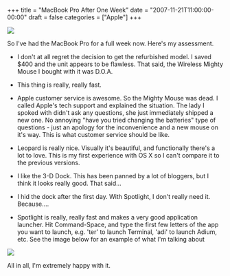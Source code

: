 +++
title = "MacBook Pro After One Week"
date = "2007-11-21T11:00:00-00:00"
draft = false
categories = ["Apple"]
+++

![](>/assets/mbpro.png)

So I've had the MacBook Pro for a full week now. Here's my assessment.

-   I don't at all regret the decision to get the refurbished model. I
    saved \$400 and the unit appears to be flawless. That said, the
    Wireless Mighty Mouse I bought with it was D.O.A.

-   This thing is really, really fast.

-   Apple customer service is awesome. So the Mighty Mouse was dead. I
    called Apple's tech support and explained the situation. The lady I
    spoked with didn't ask any questions, she just immediately shipped a
    new one. No annoying "have you tried changing the batteries" type of
    questions - just an apology for the inconvenience and a new mouse on
    it's way. This is what customer service should be like.

-   Leopard is really nice. Visually it's beautiful, and functionally
    there's a lot to love. This is my first experience with OS X so I
    can't compare it to the previous versions.

-   I like the 3-D Dock. This has been panned by a lot of bloggers, but
    I think it looks really good. That said...

-   I hid the dock after the first day. With Spotlight, I don't really
    need it. Because....

-   Spotlight is really, really fast and makes a very good
    application launcher. Hit Command-Space, and type the first few
    letters of the app you want to launch, e.g. 'ter' to launch
    Terminal, 'adi' to launch Adium, etc. See the image below for an
    example of what I'm talking about

![](/assets/spotlight.png)

All in all, I'm extremely happy with it.

